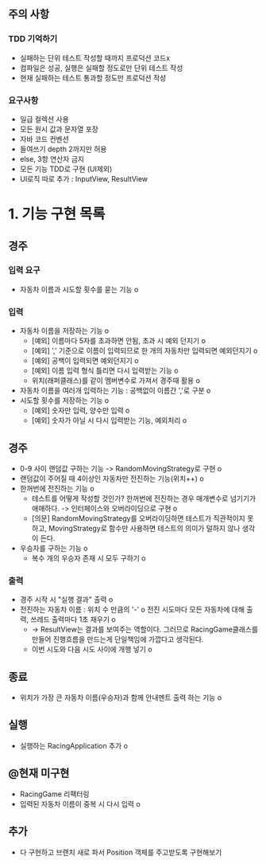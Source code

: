 ## 주의 사항
### TDD 기억하기
- 실패하는 단위 테스트 작성할 때까지 프로덕션 코드x
- 컴파일은 성공, 실행은 실패할 정도로만 단위 테스트 작성
- 현재 실패하는 테스트 통과할 정도만 프로덕션 작성
### 요구사항
- 일급 컬렉션 사용
- 모든 원시 값과 문자열 포장
- 자바 코드 컨벤션
- 들여쓰기 depth 2까지만 허용
- else, 3항 연산자 금지
- 모든 기능 TDD로 구현 (UI제외)
- UI로직 따로 추가 : InputView, ResultView


# 1. 기능 구현 목록
## 경주 
### 입력 요구
- 자동차 이름과 시도할 횟수를 묻는 기능 o
### 입력
- 자동차 이름을 저장하는 기능 o
  - [예외] 이름마다 5자를 초과하면 안됨, 초과 시 예외 던지기 o
  - [예외] ',' 기준으로 이름이 입력되므로 한 개의 자동차만 입력되면 예외던지기 o
  - [예외] 공백이 입력되면 예외던지기 o
  - [예외] 이름 입력 형식 틀리면 다시 입력받는 기능 o
  - 위치(래퍼클래스)를 같이 멤버변수로 가져서 경주때 활용 o
- 자동차 이름을 여러개 입력하는 기능 : 공백없이 이름간 ','로 구분 o
- 시도할 횟수를 저장하는 기능 o
  - [예외] 숫자만 입력, 양수만 입력 o
  - [예외] 숫자가 아닐 시 다시 입력받는 기능, 예외처리 o
## 경주
- 0-9 사이 랜덤값 구하는 기능 -> RandomMovingStrategy로 구현 o
- 랜덤값이 주어질 때 4이상인 자동차만 전진하는 기능(위치++) o
- 한꺼번에 전진하는 기능 o
  - 테스트를 어떻게 작성할 것인가? 한꺼번에 전진하는 경우 매개변수로 넘기기가 애매하다. -> 인터페이스와 오버라이딩으로 구현 o
  - [의문] RandomMovingStrategy를 오버라이딩하면 테스트가 직관적이지 못하고, MovingStrategy로 함수만 사용하면 테스트의 의미가 덜하지 않나 생각이 든다.
- 우승자를 구하는 기능 o
  - 복수 개의 우승자 존재 시 모두 구하기 o
### 출력
- 경주 시작 시 "실행 결과" 출력 o
- 전진하는 자동차 이름 : 위치 수 만큼의 '-' o
  전진 시도마다 모든 자동차에 대해 출력, 쓰레드 출력마다 1초 재우기 o
  - -> ResultView는 결과를 보여주는 역할이다. 그러므로 RacingGame클래스를 만들어 진행흐름을 만드는게 단일책임에 가깝다고 생각된다.
  - 이번 시도와 다음 시도 사이에 개행 넣기 o

## 종료
- 위치가 가장 큰 자동차 이름(우승자)과 함께 안내멘트 출력 하는 기능 o

## 실행
- 실행하는 RacingApplication 추가 o

## @현재 미구현
- RacingGame 리팩터링
- 입력된 자동차 이름이 중복 시 다시 입력 o
## 추가
- 다 구현하고 브랜치 새로 파서 Position 객체를 주고받도록 구현해보기